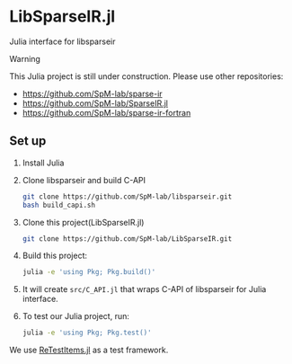 # LibSparseIR.jl

Julia interface for libsparseir

> [!WARNING]
> This Julia project is still under construction. Please use other repositories:
> - https://github.com/SpM-lab/sparse-ir
> - https://github.com/SpM-lab/SparseIR.jl
> - https://github.com/SpM-lab/sparse-ir-fortran


## Set up

1. Install Julia
1. Clone libsparseir and build C-API

   ```sh
   git clone https://github.com/SpM-lab/libsparseir.git
   bash build_capi.sh
   ```
1. Clone this project(LibSparseIR.jl)
   ```sh
   git clone https://github.com/SpM-lab/LibSparseIR.git
   ```
1. Build this project:

   ```sh
   julia -e 'using Pkg; Pkg.build()'
   ```
1. It will create `src/C_API.jl` that wraps C-API of libsparseir for Julia interface.
1. To test our Julia project, run:
   ```sh
   julia -e 'using Pkg; Pkg.test()'
   ```
We use [ReTestItems.jl](https://github.com/JuliaTesting/ReTestItems.jl) as a test framework.
